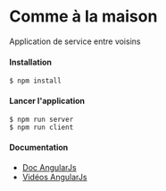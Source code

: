 Comme à la maison
=====================

Application de service entre voisins

#### Installation

```
$ npm install
```
#### Lancer l'application

```
$ npm run server
$ npm run client
```

#### Documentation


- [Doc AngularJs](https://docs.angularjs.org/api)
- [Vidéos AngularJs](https://www.youtube.com/playlist?list=PLjwdMgw5TTLUDlJyx4yIPQjoI-w-7Zs1r)
